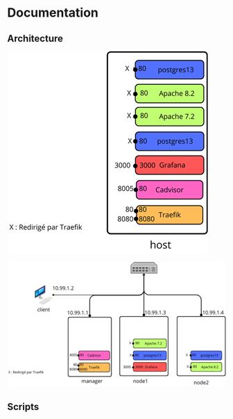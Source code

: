 # Documentation



## Architecture

![Figure 1 - Architecture mono-machine](schemas/schema_architecture_mono-machine.png)

![Figure 2 - Architecture cluster](schemas/schemas_architecture_cluster.png)


## Scripts
